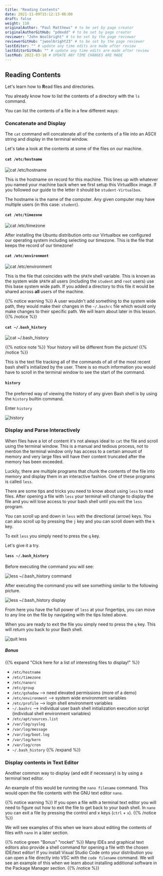 ```yaml
---
title: "Reading Contents"
date: 2021-11-09T15:12:13-06:00
draft: false
weight: 110
originalAuthor: "Paul Matthews" # to be set by page creator
originalAuthorGitHub: "pdmxdd" # to be set by page creator
reviewer: "John Woolbright" # to be set by the page reviewer
reviewerGitHub: "jwoolbright23" # to be set by the page reviewer
lastEditor: "" # update any time edits are made after review
lastEditorGitHub: "" # update any time edits are made after review
lastMod: 2022-03-10 # UPDATE ANY TIME CHANGES ARE MADE
---
```


## Reading Contents

Let's learn how to **R**ead files and directories.

You already know how to list the contents of a directory with the `ls` command.

You can list the contents of a file in a few different ways:

### Concatenate and Display

The `cat` command will concatenate all of the contents of a file into an ASCII string and display in the terminal window.

Let's take a look at the contents at some of the files on our machine.

#### `cat /etc/hostname`

![cat /etc/hostname](pictures/cat-etc-hostname.png?classes=border)

This is the hostname on record for this machine. This lines up with whatever you named your machine back when we first setup this VirtualBox image. If you followed our guide to the letter it should be `student-Virtualbox`.

The hostname is the name of the computer. Any given computer may have multiple users (in this case: `student`).

#### `cat /etc/timezone`

![cat /etc/timezone](pictures/cat-etc-timezone.png?classes=border)

After installing the Ubuntu distribution onto our Virtualbox we configured our operating system including selecting our timezone. This is the file that keeps the record of our timezone!

#### `cat /etc/environment`

![cat /etc/environment](pictures/cat-etc-environment.png?classes=border)

This is the file that coincides with the `$PATH` shell variable. This is known as the system wide `$PATH` all users (including the `student` and `root` users) use this base system wide path. If you added a directory to this file it would be shared across **all** users of the machine. 

{{% notice warning %}}
A user wouldn't add something to the system wide path, they would make their changes in the `~/.bashrc` file which would only make changes to their specific path. We will learn about later in this lesson.
{{% /notice %}}

#### `cat ~/.bash_history`

![cat ~/.bash_history](pictures/cat-bash-history.png?classes=border)

{{% notice note %}}
Your history will be different from the picture!
{{% /notice %}}

This is the text file tracking all of the commands of all of the most recent bash shell's initialized by the user. There is so much information you would have to scroll in the terminal window to see the start of the command.

#### `history`

The preferred way of viewing the history of any given Bash shell is by using the `history` builtin command.

Enter `history`

![history](pictures/history.png?classes=border)

### Display and Parse Interactively

When files have a lot of content it's not always ideal to `cat` the file and scroll using the terminal window. This is a manual and tedious process, not to mention the terminal window only has access to a certain amount of memory and very large files will have their content truncated after the memory has been exceeded.

Luckily, there are multiple programs that chunk the contents of the file into memory and display them in an interactive fashion. One of these programs is called `less`.

There are some tips and tricks you need to know about using `less` to read files. After opening a file with `less` your terminal will change to display the file and you will lose access to your bash shell until you exit the `less` program. 

You can scroll up and down in `less` with the directional (arrow) keys. You can also scroll up by pressing the `j` key and you can scroll down with the `k` key.

To exit `less` you simply need to press the `q` key.

Let's give it a try.

#### `less ~/.bash_history`

Before executing the command you will see:

![less ~/.bash_history command](pictures/less-bash-history-cmd.png?classes=border)

After executing the command you will see something similar to the following picture.

![less ~/.bash_history display](pictures/less-bash-history-display.png?classes=border)

From here you have the full power of `less` at your fingertips, you can move to any line on the file by navigating with the tips listed above.

When you are ready to exit the file you simply need to press the `q` key. This will return you back to your Bash shell.

![quit less](pictures/quit-less.png?classes=border)

##### Bonus

{{% expand "Click here for a list of interesting files to display!" %}}
- `/etc/hostname`
- `/etc/timezone`
- `/etc/nanorc`
- `/etc/group`
- `/etc/gshadow` --> need elevated permissions (more of a demo)
- `/etc/environment` --> system wide environment variables
- `/etc/profile` --> login shell environment variables
- `~/.bashrc` --> individual user bash shell initialization execution script (individual shell environment variables)
- `/etc/apt/sources.list`
- `/var/log/syslog`
- `/var/log/message`
- `/var/log/boot.log`
- `/var/log/kern`
- `/var/log/cron`
- `~/.bash_history`
{{% /expand %}}

### Display contents in Text Editor

Another common way to display (and edit if necessary) is by using a terminal text editor.

An example of this would be running the `nano filename` command. This would open the file contents with the GNU text editor `nano`.

{{% notice warning %}}
If you open a file with a terminal text editor you will need to figure out how to exit the file to get back to your bash shell. In `nano` you can exit a file by pressing the control and x keys (`ctrl` + `x`).
{{% /notice %}}

We will see examples of this when we learn about editing the contents of files with `nano` in a later section.

{{% notice green "Bonus" "rocket" %}}
Many IDEs and graphical text editors also provide a shell command for opening a file with the chosen IDE/text editor! If you install Visual Studio Code onto your distribution you can open a file directly into VSC with the `code filename` command. We will see an example of this when we learn about installing additional software in the Package Manager section.
{{% /notice %}}